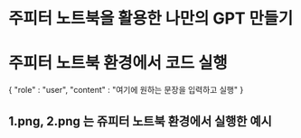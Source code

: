 # 주피터 노트북을 활용한 나만의 GPT 만들기 

# 주피터 노트북 환경에서 코드 실행


{
  "role" : "user",
  "content" : "여기에 원하는 문장을 입력하고 실행"
}

## 1.png, 2.png 는 쥬피터 노트북 환경에서 실행한 예시
